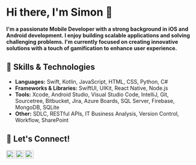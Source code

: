 <h1>Hi there, I'm Simon 👋</h1>
<p><b>I'm a passionate Mobile Developer with a strong background in iOS and Android development. I enjoy building scalable applications and solving challenging problems. I'm currently focused on creating innovative solutions with a touch of gamification to enhance user experience.</b></p>

<h2>🚀 Skills & Technologies</h2>
<ul>
  <li><b>Languages:</b> Swift, Kotlin, JavaScript, HTML, CSS, Python, C#</li>
  <li><b>Frameworks & Libraries:</b> SwiftUI, UIKit, React Native, Node.js</li>
  <li><b>Tools:</b> Xcode, Android Studio, Visual Studio Code, IntelliJ, Git, Sourcetree, Bitbucket, Jira, Azure Boards, SQL Server, Firebase, MongoDB, SQLite</li>
  <li><b>Other:</b> SDLC, RESTful APIs, IT Business Analysis, Version Control, Workflow, SharePoint</li>
</ul>

<h2>🔗 Let's Connect!</h2>
<a href="https://www.linkedin.com/in/simon-chan-740422185/" target="_blank">
  <img align="left" alt="LinkedIn" width="22px" src="https://cdn.jsdelivr.net/npm/simple-icons@v3/icons/linkedin.svg" />
</a>
<a href="https://chan3693.github.io/portfolio/" target="_blank">
  <img align="left" alt="Email" width="22px" src="https://cdn.jsdelivr.net/npm/simple-icons@3.13.0/icons/sitepoint.svg" />
  
</a>
<a href="mailto:chansk3693@gmail.com" target="_blank">
  <img align="left" alt="Email" width="22px" src="https://cdn.jsdelivr.net/npm/simple-icons@v3/icons/gmail.svg" />
</a>
